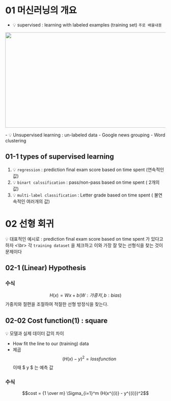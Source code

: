 

# 01 머신러닝의 개요
 - 💡 supervised : learning with labeled examples (training set) `주로 배울내용`
<p align='center'><img src="https://user-images.githubusercontent.com/118495946/214555562-b7df5d97-b9e8-471a-9989-0a9dc50ae727.jpeg" width="600" height="300"/></p>
 -  💡 Unsupervised learning : un-labeled data
  - Google news grouping
  - Word clustering

## 01-1 types of supervised learning
1. 💡 `regression` : prediction final exam score based on time spent (연속적인 값)
2. 💡 `binart calssification` : pass/non-pass based on time spent ( 2개의 값)
3. 💡 `multi-label classification` : Letter grade based on time spent ( 불연속적인 여러개의 값)

# 02 선형 회귀
💡 대표적인 예시로 : prediction final exam score based on time spent 가 있다고 하자 <\br>
각 `training dataset` 을 체크하고 이와 가장 잘 맞는 선형식을 찾는 것이 문제이다

## 02-1 (Linear) Hypothesis
### 수식
$$H(x) = Wx + b (W : 가중치, b: bias)$$
가중치와 절편을 조절하여 적절한 선형 방정식을 찾는다.

## 02-02 Cost function(1) : square
 💡 모델과 실제 데이터 값의 차이
 - How fit the line to our (training) data
 - 제곱
$$(H(x) - y )^{2} = loss function $$
이때 $ y $ 는 예측 값
### 수식
$$cost = {1 \over m} \Sigma_{i=1}^m (H(x^{(i)} - y^{(i)})^2$$



